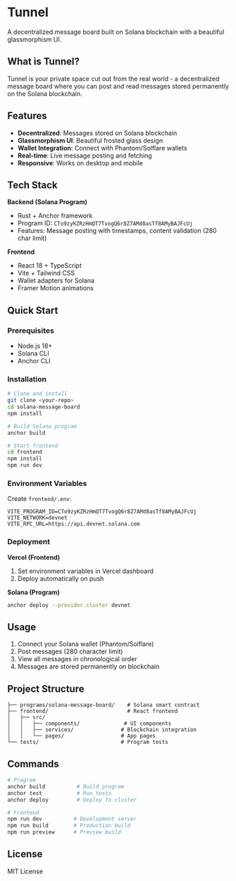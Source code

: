 # Tunnel

A decentralized message board built on Solana blockchain with a beautiful glassmorphism UI.

## What is Tunnel?

Tunnel is your private space cut out from the real world - a decentralized message board where you can post and read messages stored permanently on the Solana blockchain.

## Features

- **Decentralized**: Messages stored on Solana blockchain
- **Glassmorphism UI**: Beautiful frosted glass design
- **Wallet Integration**: Connect with Phantom/Solflare wallets
- **Real-time**: Live message posting and fetching
- **Responsive**: Works on desktop and mobile

## Tech Stack

**Backend (Solana Program)**
- Rust + Anchor framework
- Program ID: `CTo9zyKZRzHmQT7TvogQ6r8Z7AMd8asTf8AMyBAJFcUj`
- Features: Message posting with timestamps, content validation (280 char limit)

**Frontend**
- React 18 + TypeScript
- Vite + Tailwind CSS
- Wallet adapters for Solana
- Framer Motion animations

## Quick Start

### Prerequisites
- Node.js 18+
- Solana CLI
- Anchor CLI

### Installation

```bash
# Clone and install
git clone <your-repo>
cd solana-message-board
npm install

# Build Solana program
anchor build

# Start frontend
cd frontend
npm install
npm run dev
```

### Environment Variables

Create `frontend/.env`:
```env
VITE_PROGRAM_ID=CTo9zyKZRzHmQT7TvogQ6r8Z7AMd8asTf8AMyBAJFcUj
VITE_NETWORK=devnet
VITE_RPC_URL=https://api.devnet.solana.com
```

### Deployment

**Vercel (Frontend)**
1. Set environment variables in Vercel dashboard
2. Deploy automatically on push

**Solana (Program)**
```bash
anchor deploy --provider.cluster devnet
```

## Usage

1. Connect your Solana wallet (Phantom/Solflare)
2. Post messages (280 character limit)
3. View all messages in chronological order
4. Messages are stored permanently on blockchain

## Project Structure

```
├── programs/solana-message-board/    # Solana smart contract
├── frontend/                         # React frontend
│   ├── src/
│   │   ├── components/              # UI components
│   │   ├── services/               # Blockchain integration
│   │   └── pages/                  # App pages
└── tests/                          # Program tests
```

## Commands

```bash
# Program
anchor build          # Build program
anchor test           # Run tests
anchor deploy         # Deploy to cluster

# Frontend
npm run dev          # Development server
npm run build        # Production build
npm run preview      # Preview build
```

## License

MIT License